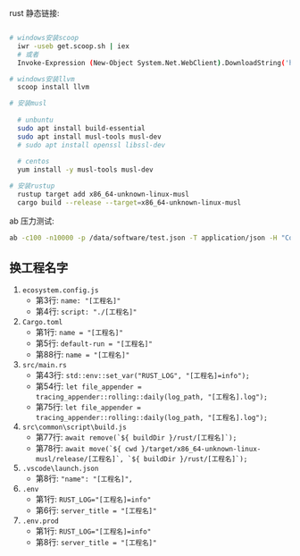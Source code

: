 rust 静态链接:
```bash

# windows安装scoop
  iwr -useb get.scoop.sh | iex
  # 或者
  Invoke-Expression (New-Object System.Net.WebClient).DownloadString('https://get.scoop.sh')

# windows安装llvm
  scoop install llvm

# 安装musl
  
  # unbuntu
  sudo apt install build-essential
  sudo apt install musl-tools musl-dev
  # sudo apt install openssl libssl-dev
  
  # centos
  yum install -y musl-tools musl-dev

# 安装rustup
  rustup target add x86_64-unknown-linux-musl
  cargo build --release --target=x86_64-unknown-linux-musl
```

ab 压力测试:
```bash
ab -c100 -n10000 -p /data/software/test.json -T application/json -H "Content-Type: application/json" -H "Cache-Control: no-cache" -H "Bearer eyJhbGciOiJIUzI1NiJ9.eyJpZCI6IjlMbW5xaExJVHpLc2tGTy9sY1hScUEiLCJkZXB0X2lkIjoiUi9WSFcwa3pSeEs5dEc4bUlITWRiUSIsInRlbmFudF9pZCI6IlpEYlpsQzFPVDhLYURnNnNveE1DQlEiLCJsYW5nIjoiemgtY24iLCJleHAiOjIwMDAwNDkwOTF9.cvfaeUTk2p28-RPPcfb3DPOQTk54-GdsboJAbeUxq1k" http://localhost:5001/graphql
```

## 换工程名字
1. `ecosystem.config.js`
    - 第3行: `name: "[工程名]"`
    - 第4行: `script: "./[工程名]"`
2. `Cargo.toml`
    - 第1行: `name = "[工程名]"`
    - 第5行: `default-run = "[工程名]"`
    - 第88行: `name = "[工程名]"`
3. `src/main.rs`
    - 第43行: `std::env::set_var("RUST_LOG", "[工程名]=info");`
    - 第54行: `let file_appender = tracing_appender::rolling::daily(log_path, "[工程名].log");`
    - 第75行: `let file_appender = tracing_appender::rolling::daily(log_path, "[工程名].log");`
4. `src\common\script\build.js`
    - 第77行: ```await remove(`${ buildDir }/rust/[工程名]`);```
    - 第78行: ```await move(`${ cwd }/target/x86_64-unknown-linux-musl/release/[工程名]`, `${ buildDir }/rust/[工程名]`);```
5. `.vscode\launch.json`
    - 第8行: `"name": "[工程名]",`
6. `.env`
    - 第1行: `RUST_LOG="[工程名]=info"`
    - 第6行: `server_title = "[工程名]"`
7. `.env.prod`
    - 第1行: `RUST_LOG="[工程名]=info"`
    - 第8行: `server_title = "[工程名]"`
